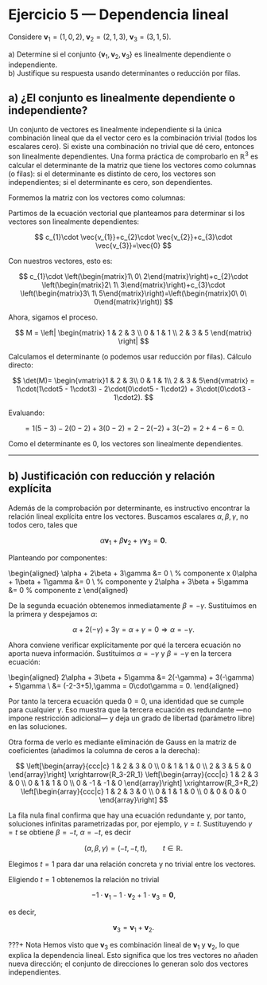 # Ejercicio 5 — Dependencia lineal

Considere $\mathbf{v}_1=(1,0,2),\;\mathbf{v}_2=(2,1,3),\;\mathbf{v}_3=(3,1,5).$

a) Determine si el conjunto $\{\mathbf{v}_1,\mathbf{v}_2,\mathbf{v}_3\}$ es linealmente dependiente o independiente.  
b) Justifique su respuesta usando determinantes o reducción por filas.

## a) ¿El conjunto es linealmente dependiente o independiente?

Un conjunto de vectores es linealmente independiente si la única combinación lineal que da el vector cero es la combinación trivial (todos los escalares cero). Si existe una combinación no trivial que dé cero, entonces son linealmente dependientes. Una forma práctica de comprobarlo en $\mathbb{R}^3$ es calcular el determinante de la matriz que tiene los vectores como columnas (o filas): si el determinante es distinto de cero, los vectores son independientes; si el determinante es cero, son dependientes.

Formemos la matriz con los vectores como columnas:

Partimos de la ecuación vectorial que planteamos para determinar si los vectores son linealmente dependientes:

$$
c_{1}\cdot \vec{v_{1}}+c_{2}\cdot \vec{v_{2}}+c_{3}\cdot \vec{v_{3}}=\vec{0}
$$

Con nuestros vectores, esto es:

$$
c_{1}\cdot \left(\begin{matrix}1\ 0\ 2\end{matrix}\right)+c_{2}\cdot \left(\begin{matrix}2\ 1\ 3\end{matrix}\right)+c_{3}\cdot \left(\begin{matrix}3\ 1\ 5\end{matrix}\right)=\left(\begin{matrix}0\ 0\ 0\end{matrix}\right))
$$

Ahora, sigamos el proceso. 

$$
M = \left|
\begin{matrix}
1 & 2 & 3 \\
0 & 1 & 1 \\
2 & 3 & 5
\end{matrix}
\right|
$$

Calculamos el determinante (o podemos usar reducción por filas). Cálculo directo:

$$
\det(M)= \begin{vmatrix}1 & 2 & 3\\ 0 & 1 & 1\\ 2 & 3 & 5\end{vmatrix}
= 1\cdot(1\cdot5 - 1\cdot3) - 2\cdot(0\cdot5 - 1\cdot2) + 3\cdot(0\cdot3 - 1\cdot2).
$$

Evaluando:

$$
= 1(5-3) -2(0-2) +3(0-2) = 2 -2(-2) +3(-2) = 2 +4 -6 = 0.
$$

Como el determinante es 0, los vectores son linealmente dependientes.

---

## b) Justificación con reducción y relación explícita

Además de la comprobación por determinante, es instructivo encontrar la relación lineal explícita entre los vectores. Buscamos escalares $\alpha,\beta,\gamma$, no todos cero, tales que

$$
\alpha\mathbf{v}_1 + \beta\mathbf{v}_2 + \gamma\mathbf{v}_3 = \mathbf{0}.
$$

Planteando por componentes:

\begin{aligned}
\alpha + 2\beta + 3\gamma &= 0 \\ % componente x
0\alpha + 1\beta + 1\gamma &= 0 \\ % componente y
2\alpha + 3\beta + 5\gamma &= 0 % componente z
\end{aligned}

De la segunda ecuación obtenemos inmediatamente $\beta = -\gamma$. Sustituimos en la primera y despejamos $\alpha$:

$$\alpha + 2(-\gamma) + 3\gamma = \alpha + \gamma = 0 \Rightarrow \alpha = -\gamma.$$

Ahora conviene verificar explícitamente por qué la tercera ecuación no aporta nueva información. Sustituimos $\alpha=-\gamma$ y $\beta=-\gamma$ en la tercera ecuación:

\begin{aligned}
2\alpha + 3\beta + 5\gamma &= 2(-\gamma) + 3(-\gamma) + 5\gamma \\
&= (-2-3+5)\,\gamma = 0\cdot\gamma = 0.
\end{aligned}

Por tanto la tercera ecuación queda $0=0$, una identidad que se cumple para cualquier $\gamma$. Eso muestra que la tercera ecuación es redundante —no impone restricción adicional— y deja un grado de libertad (parámetro libre) en las soluciones.

Otra forma de verlo es mediante eliminación de Gauss en la matriz de coeficientes (añadimos la columna de ceros a la derecha):

$$
\left[\begin{array}{ccc|c}
1 & 2 & 3 & 0 \\
0 & 1 & 1 & 0 \\
2 & 3 & 5 & 0
\end{array}\right]
\xrightarrow{R_3-2R_1}
\left[\begin{array}{ccc|c}
1 & 2 & 3 & 0 \\
0 & 1 & 1 & 0 \\
0 & -1 & -1 & 0
\end{array}\right]
\xrightarrow{R_3+R_2}
\left[\begin{array}{ccc|c}
1 & 2 & 3 & 0 \\
0 & 1 & 1 & 0 \\
0 & 0 & 0 & 0
\end{array}\right]
$$

La fila nula final confirma que hay una ecuación redundante y, por tanto, soluciones infinitas parametrizadas por, por ejemplo, $\gamma=t$. Sustituyendo $\gamma=t$ se obtiene $\beta=-t$, $\alpha=-t$, es decir

$$
(\alpha,\beta,\gamma)=(-t,-t,t),\qquad t\in\mathbb{R}.
$$

Elegimos $t=1$ para dar una relación concreta y no trivial entre los vectores.

Eligiendo $t=1$ obtenemos la relación no trivial

$$
-1\cdot\mathbf{v}_1 -1\cdot\mathbf{v}_2 +1\cdot\mathbf{v}_3 = \mathbf{0},
$$

es decir,

$$
\mathbf{v}_3 = \mathbf{v}_1 + \mathbf{v}_2.
$$

???+ Nota
    Hemos visto que $\mathbf{v}_3$ es combinación lineal de $\mathbf{v}_1$ y $\mathbf{v}_2$, lo que explica la dependencia lineal. Esto significa que los tres vectores no añaden nueva dirección; el conjunto de direcciones lo generan solo dos vectores independientes.

